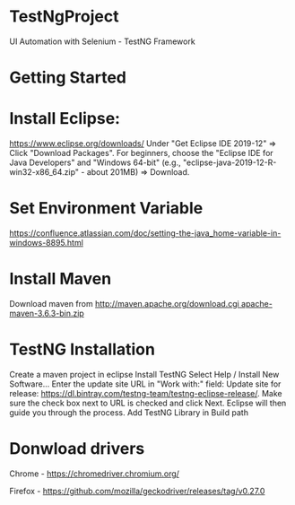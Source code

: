 # TestNgProject
UI Automation with Selenium - TestNG Framework

# Getting Started

# Install Eclipse:
https://www.eclipse.org/downloads/
Under "Get Eclipse IDE 2019-12" ⇒ Click "Download Packages". For beginners, choose the "Eclipse IDE for Java Developers" and "Windows 64-bit" (e.g., "eclipse-java-2019-12-R-win32-x86_64.zip" - about 201MB) ⇒ Download.

# Set Environment Variable
https://confluence.atlassian.com/doc/setting-the-java_home-variable-in-windows-8895.html

# Install Maven
Download maven from http://maven.apache.org/download.cgi apache-maven-3.6.3-bin.zip

# TestNG Installation
  Create a maven project in eclipse
  Install TestNG
  Select Help / Install New Software...
  Enter the update site URL in "Work with:" field:
  Update site for release: https://dl.bintray.com/testng-team/testng-eclipse-release/.
  Make sure the check box next to URL is checked and click Next.
  Eclipse will then guide you through the process.
  Add TestNG Library in Build path

# Donwload drivers
Chrome - https://chromedriver.chromium.org/

Firefox - https://github.com/mozilla/geckodriver/releases/tag/v0.27.0
